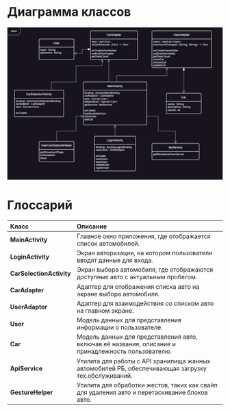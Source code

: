 # Диаграмма классов  

![Диаграмма классов](images/class_diagram.png) 

# Глоссарий

| Класс | Описание |
|:---|:---|
| **MainActivity** | Главное окно приложения, где отображается список автомобилей. |
| **LoginActivity** | Экран авторизации, на котором пользователи вводят данные для входа. |
| **CarSelectionActivity** | Экран выбора автомобиля, где отображаются доступные авто с актуальным пробегом. |
| **CarAdapter** | Адаптер для отображения списка авто на экране выбора автомобиля. |
| **UserAdapter** | Адаптер для взаимодействия со списком авто на главном экране. |
| **User** | Модель данных для представления информации о пользователе. |
| **Car** | Модель данных для представления авто, включая её название, описание и принадлежность пользователю. |
| **ApiService** | Утилита для работы с API хранилища жанных автомобилей РБ, обеспечивающая загрузку тех.обслуживаний. |
| **GestureHelper** | Утилита для обработки жестов, таких как свайп для удаления авто и перетаскивание блоков авто. |
